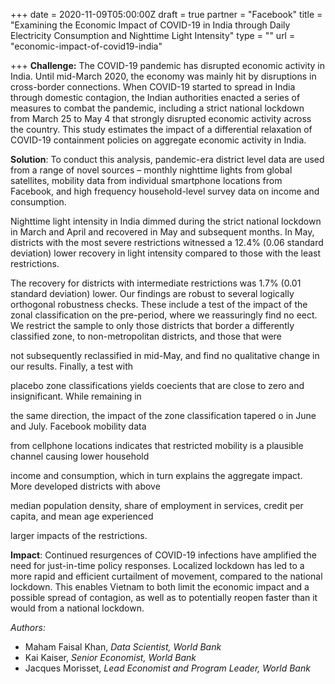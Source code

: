 +++
date = 2020-11-09T05:00:00Z
draft = true
partner = "Facebook"
title = "Examining the Economic Impact of COVID-19 in India through Daily Electricity Consumption and Nighttime Light Intensity"
type = ""
url = "economic-impact-of-covid19-india"

+++
**Challenge:** The COVID-19 pandemic has disrupted economic activity in India. Until mid-March 2020, the economy was mainly hit by disruptions in cross-border connections. When COVID-19 started to spread in India through domestic contagion, the Indian authorities enacted a series of measures to combat the pandemic, including a strict national lockdown from March 25 to May 4 that strongly disrupted economic activity across the country. This study estimates the impact of a differential relaxation of COVID-19 containment policies on aggregate economic activity in India.

**Solution**: To conduct this analysis, pandemic-era district level data are used from a range of novel sources – monthly nighttime lights from global satellites, mobility data from individual smartphone locations from Facebook, and high frequency household-level survey data on income and consumption.

Nighttime light intensity in India dimmed during the strict national lockdown in March and April and recovered in May and subsequent months. In May, districts with the most severe restrictions witnessed a 12.4% (0.06 standard deviation) lower recovery in light intensity compared to those with the least restrictions.

The recovery for districts with intermediate restrictions was 1.7% (0.01 standard deviation) lower. Our findings are robust to several logically orthogonal robustness checks. These include a test of the impact of the zonal classification on the pre-period, where we reassuringly find no eect. We restrict the sample to only those districts that border a differently classified zone, to non-metropolitan districts, and those that were

not subsequently reclassified in mid-May, and find no qualitative change in our results. Finally, a test with

placebo zone classifications yields coecients that are close to zero and insignificant. While remaining in

the same direction, the impact of the zone classification tapered o in June and July. Facebook mobility data

from cellphone locations indicates that restricted mobility is a plausible channel causing lower household

income and consumption, which in turn explains the aggregate impact. More developed districts with above

median population density, share of employment in services, credit per capita, and mean age experienced

larger impacts of the restrictions.

**Impact**: Continued resurgences of COVID-19 infections have amplified the need for just-in-time policy responses. Localized lockdown has led to a more rapid and efficient curtailment of movement, compared to the national lockdown. This enables Vietnam to both limit the economic impact and a possible spread of contagion, as well as to potentially reopen faster than it would from a national lockdown.

_Authors:_

* Maham Faisal Khan, _Data Scientist, World Bank_
* Kai Kaiser, _Senior Economist, World Bank_
* Jacques Morisset, _Lead Economist and Program Leader, World Bank_